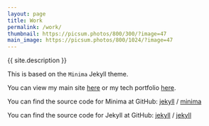 ```yaml
---
layout: page
title: Work
permalink: /work/
thumbnail: https://picsum.photos/800/300/?image=47
main_image: https://picsum.photos/800/1024/?image=47
---
```


{{ site.description }}

This is based on the `Minima` Jekyll theme.

You can view my main site [here](https://harry-ray.com) or my tech portfolio [here](https://harryray.github.io/harry-ray/).

You can find the source code for Minima at GitHub:
[jekyll][jekyll-organization] /
[minima](https://github.com/jekyll/minima)

You can find the source code for Jekyll at GitHub:
[jekyll][jekyll-organization] /
[jekyll](https://github.com/jekyll/jekyll)


[jekyll-organization]: https://github.com/jekyll
